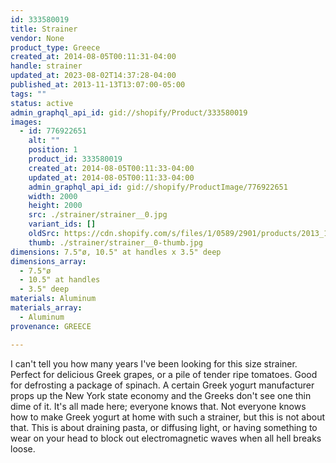 ```yaml
---
id: 333580019
title: Strainer
vendor: None
product_type: Greece
created_at: 2014-08-05T00:11:31-04:00
handle: strainer
updated_at: 2023-08-02T14:37:28-04:00
published_at: 2013-11-13T13:07:00-05:00
tags: ""
status: active
admin_graphql_api_id: gid://shopify/Product/333580019
images:
  - id: 776922651
    alt: ""
    position: 1
    product_id: 333580019
    created_at: 2014-08-05T00:11:33-04:00
    updated_at: 2014-08-05T00:11:33-04:00
    admin_graphql_api_id: gid://shopify/ProductImage/776922651
    width: 2000
    height: 2000
    src: ./strainer/strainer__0.jpg
    variant_ids: []
    oldSrc: https://cdn.shopify.com/s/files/1/0589/2901/products/2013_11_09_Kiosk_1133.jpeg?v=1407211893
    thumb: ./strainer/strainer__0-thumb.jpg
dimensions: 7.5"ø, 10.5" at handles x 3.5" deep
dimensions_array:
  - 7.5"ø
  - 10.5" at handles
  - 3.5" deep
materials: Aluminum
materials_array:
  - Aluminum
provenance: GREECE

---
```


I can't tell you how many years I've been looking for this size strainer. Perfect for delicious Greek grapes, or a pile of tender ripe tomatoes. Good for defrosting a package of spinach. A certain Greek yogurt manufacturer props up the New York state economy and the Greeks don't see one thin dime of it. It's all made here; everyone knows that. Not everyone knows how to make Greek yogurt at home with such a strainer, but this is not about that. This is about draining pasta, or diffusing light, or having something to wear on your head to block out electromagnetic waves when all hell breaks loose.